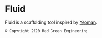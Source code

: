 # Fluid
Fluid is a scaffolding tool inspired by [Yeoman](https://yeoman.io/).

```
© Copyright 2020 Red Green Engineering
```

